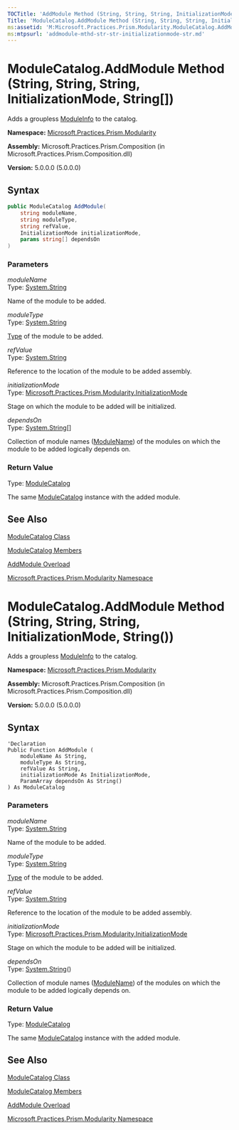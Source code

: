 ```yaml
---
TOCTitle: 'AddModule Method (String, String, String, InitializationMode, String[])'
Title: 'ModuleCatalog.AddModule Method (String, String, String, InitializationMode, String[]) (Microsoft.Practices.Prism.Modularity)'
ms:assetid: 'M:Microsoft.Practices.Prism.Modularity.ModuleCatalog.AddModule(System.String,System.String,System.String,Microsoft.Practices.Prism.Modularity.InitializationMode,System.String[])'
ms:mtpsurl: 'addmodule-mthd-str-str-initializationmode-str.md'
---
```


# ModuleCatalog.AddModule Method (String, String, String, InitializationMode, String[])

Adds a groupless [ModuleInfo](/patterns-practices/reference/moduleinfo-class-mspp-modularity) to the catalog.

**Namespace:** [Microsoft.Practices.Prism.Modularity](/patterns-practices/reference/mspp-modularity-namespace)

**Assembly:** Microsoft.Practices.Prism.Composition (in Microsoft.Practices.Prism.Composition.dll)

**Version:** 5.0.0.0 (5.0.0.0)

## Syntax

```C#
public ModuleCatalog AddModule(
	string moduleName,
	string moduleType,
	string refValue,
	InitializationMode initializationMode,
	params string[] dependsOn
)
```
### Parameters

*moduleName*  
Type: [System.String](http://msdn.microsoft.com/en-us/library/s1wwdcbf)

Name of the module to be added.

*moduleType*  
Type: [System.String](http://msdn.microsoft.com/en-us/library/s1wwdcbf)

[Type](http://msdn.microsoft.com/en-us/library/42892f65) of the module to be added.

*refValue*  
Type: [System.String](http://msdn.microsoft.com/en-us/library/s1wwdcbf)

Reference to the location of the module to be added assembly.

*initializationMode*  
Type: [Microsoft.Practices.Prism.Modularity.InitializationMode](/patterns-practices/reference/initializationmode-enumeration-mspp-modularity)

Stage on which the module to be added will be initialized.

*dependsOn*  
Type: [System.String](http://msdn.microsoft.com/en-us/library/s1wwdcbf)[]

Collection of module names ([ModuleName](/patterns-practices/reference/moduleinfo-modulename-property-mspp-modularity)) of the modules on which the module to be added logically depends on.

### Return Value

Type: [ModuleCatalog](/patterns-practices/reference/modulecatalog-class-mspp-modularity)

The same [ModuleCatalog](/patterns-practices/reference/modulecatalog-class-mspp-modularity) instance with the added module.

## See Also

[ModuleCatalog Class](/patterns-practices/reference/modulecatalog-class-mspp-modularity)

[ModuleCatalog Members](/patterns-practices/reference/modulecatalog-members-mspp-modularity)

[AddModule Overload](/patterns-practices/reference/addmodule-mthd-str-str-initializationmode-str)

[Microsoft.Practices.Prism.Modularity Namespace](/patterns-practices/reference/mspp-modularity-namespace)

# ModuleCatalog.AddModule Method (String, String, String, InitializationMode, String())

Adds a groupless [ModuleInfo](/patterns-practices/reference/moduleinfo-class-mspp-modularity) to the catalog.

**Namespace:** [Microsoft.Practices.Prism.Modularity](/patterns-practices/reference/mspp-modularity-namespace)

**Assembly:** Microsoft.Practices.Prism.Composition (in Microsoft.Practices.Prism.Composition.dll)

**Version:** 5.0.0.0 (5.0.0.0)

## Syntax

```VB
'Declaration
Public Function AddModule ( 
	moduleName As String,
	moduleType As String,
	refValue As String,
	initializationMode As InitializationMode,
	ParamArray dependsOn As String()
) As ModuleCatalog
```
### Parameters

*moduleName*  
Type: [System.String](http://msdn.microsoft.com/en-us/library/s1wwdcbf)

Name of the module to be added.

*moduleType*  
Type: [System.String](http://msdn.microsoft.com/en-us/library/s1wwdcbf)

[Type](http://msdn.microsoft.com/en-us/library/42892f65) of the module to be added.

*refValue*  
Type: [System.String](http://msdn.microsoft.com/en-us/library/s1wwdcbf)

Reference to the location of the module to be added assembly.

*initializationMode*  
Type: [Microsoft.Practices.Prism.Modularity.InitializationMode](/patterns-practices/reference/initializationmode-enumeration-mspp-modularity)

Stage on which the module to be added will be initialized.

*dependsOn*  
Type: [System.String](http://msdn.microsoft.com/en-us/library/s1wwdcbf)()

Collection of module names ([ModuleName](/patterns-practices/reference/moduleinfo-modulename-property-mspp-modularity)) of the modules on which the module to be added logically depends on.

### Return Value

Type: [ModuleCatalog](/patterns-practices/reference/modulecatalog-class-mspp-modularity)

The same [ModuleCatalog](/patterns-practices/reference/modulecatalog-class-mspp-modularity) instance with the added module.

## See Also

[ModuleCatalog Class](/patterns-practices/reference/modulecatalog-class-mspp-modularity)

[ModuleCatalog Members](/patterns-practices/reference/modulecatalog-members-mspp-modularity)

[AddModule Overload](/patterns-practices/reference/addmodule-mthd-str-str-initializationmode-str)

[Microsoft.Practices.Prism.Modularity Namespace](/patterns-practices/reference/mspp-modularity-namespace)
